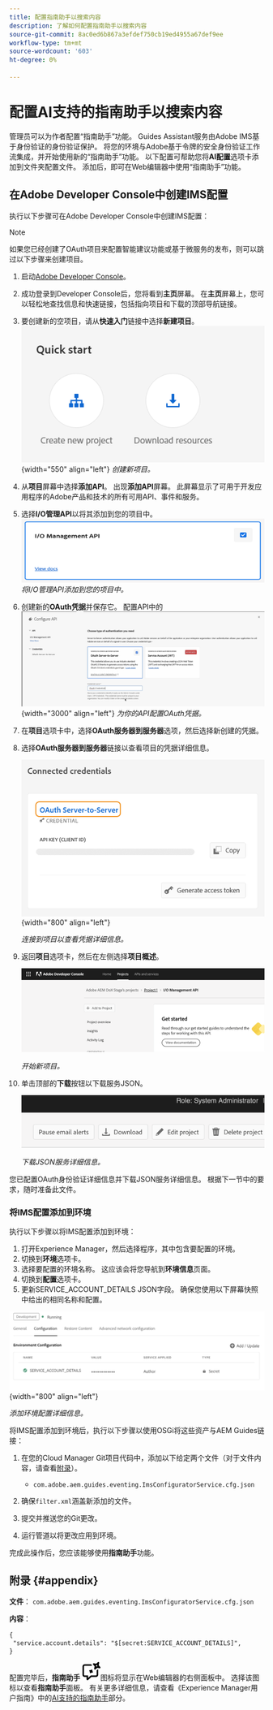 ```yaml
---
title: 配置指南助手以搜索内容
description: 了解如何配置指南助手以搜索内容
source-git-commit: 8ac0ed6b867a3efdef750cb19ed4955a67def9ee
workflow-type: tm+mt
source-wordcount: '603'
ht-degree: 0%

---
```



# 配置AI支持的指南助手以搜索内容

管理员可以为作者配置“指南助手”功能。 Guides Assistant服务由Adobe IMS基于身份验证的身份验证保护。 将您的环境与Adobe基于令牌的安全身份验证工作流集成，并开始使用新的“指南助手”功能。 以下配置可帮助您将&#x200B;**AI配置**&#x200B;选项卡添加到文件夹配置文件。 添加后，即可在Web编辑器中使用“指南助手”功能。

## 在Adobe Developer Console中创建IMS配置

执行以下步骤可在Adobe Developer Console中创建IMS配置：

>[!NOTE]
>
>如果您已经创建了OAuth项目来配置智能建议功能或基于微服务的发布，则可以跳过以下步骤来创建项目。

1. 启动[Adobe Developer Console](https://developer.adobe.com/console)。
1. 成功登录到Developer Console后，您将看到&#x200B;**主页**&#x200B;屏幕。 在&#x200B;**主页**&#x200B;屏幕上，您可以轻松地查找信息和快速链接，包括指向项目和下载的顶部导航链接。
1. 要创建新的空项目，请从&#x200B;**快速入门**&#x200B;链接中选择&#x200B;**新建项目**。
   ![快速入门链接](assets/conf-ss-quick-start.png) {width="550" align="left"}
   *创建新项目。*

1. 从&#x200B;**项目**&#x200B;屏幕中选择&#x200B;**添加API**。  出现&#x200B;**添加API**&#x200B;屏幕。 此屏幕显示了可用于开发应用程序的Adobe产品和技术的所有可用API、事件和服务。

1. 选择&#x200B;**I/O管理API**以将其添加到您的项目中。
   ![IO管理API](assets/confi-ss-io-management.png)
   *将I/O管理API添加到您的项目中。*

1. 创建新的&#x200B;**OAuth凭据**并保存它。
   配置API中的![OAuth凭据磁贴](assets/conf-ss-OAuth-credential.png) {width="3000" align="left"}
   *为你的API配置OAuth凭据。*

1. 在&#x200B;**项目**&#x200B;选项卡中，选择&#x200B;**OAuth服务器到服务器**&#x200B;选项，然后选择新创建的凭据。

1. 选择&#x200B;**OAuth服务器到服务器**&#x200B;链接以查看项目的凭据详细信息。

   ![已连接的凭据](assets/conf-ss-connected-credentials.png) {width="800" align="left"}

   *连接到项目以查看凭据详细信息。*

1. 返回&#x200B;**项目**&#x200B;选项卡，然后在左侧选择&#x200B;**项目概述**。

   <img src="assets/project-overview.png" alt="项目概述" width="500">

   *开始新项目。*

1. 单击顶部的&#x200B;**下载**&#x200B;按钮以下载服务JSON。

   <img src="assets/download-json.png" alt="下载json" width="500">

   *下载JSON服务详细信息。*

您已配置OAuth身份验证详细信息并下载JSON服务详细信息。 根据下一节中的要求，随时准备此文件。

### 将IMS配置添加到环境

执行以下步骤以将IMS配置添加到环境：

1. 打开Experience Manager，然后选择程序，其中包含要配置的环境。
1. 切换到&#x200B;**环境**&#x200B;选项卡。
1. 选择要配置的环境名称。 这应该会将您导航到&#x200B;**环境信息**&#x200B;页面。
1. 切换到&#x200B;**配置**&#x200B;选项卡。
1. 更新SERVICE_ACCOUNT_DETAILS JSON字段。 确保您使用以下屏幕快照中给出的相同名称和配置。

![ims服务帐户配置](assets/ims-service-account-config.png){width="800" align="left"}


*添加环境配置详细信息。*




将IMS配置添加到环境后，执行以下步骤以使用OSGi将这些资产与AEM Guides链接：

1. 在您的Cloud Manager Git项目代码中，添加以下给定两个文件（对于文件内容，请查看[附录](#appendix)）。

   * `com.adobe.aem.guides.eventing.ImsConfiguratorService.cfg.json`

1. 确保`filter.xml`涵盖新添加的文件。
1. 提交并推送您的Git更改。
1. 运行管道以将更改应用到环境。

完成此操作后，您应该能够使用&#x200B;**指南助手**&#x200B;功能。



## 附录 {#appendix}

**文件**：
`com.adobe.aem.guides.eventing.ImsConfiguratorService.cfg.json`

**内容**：

```
{
 "service.account.details": "$[secret:SERVICE_ACCOUNT_DETAILS]",
}
```


配置完毕后，**指南助手** ![指南助手](assets/guides-assistant-icon.svg)图标将显示在Web编辑器的右侧面板中。 选择该图标以查看&#x200B;**指南助手**面板。
有关更多详细信息，请查看《Experience Manager用户指南》中的[AI支持的指南助手](../user-guide/ai-based-guides-assistant.md)部分。
